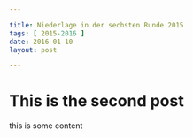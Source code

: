 ```yaml
---

title: Niederlage in der sechsten Runde 2015
tags: [ 2015-2016 ]
date: 2016-01-10
layout: post

---
```


This is the second post
=======================

this is some content
